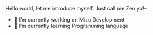 Hello world, let me introduce myself. Just call me Zen yo!~

- 🔭 I’m currently working on Mizu Development
- 🌱 I’m currently learning Programming language
